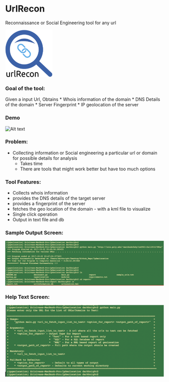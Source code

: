 # UrlRecon
Reconnaissance or Social Engineering tool for any url 

<img src="/logo.png" width="150" height="150" title="Logo">

### Goal of the tool:

Given a input Url, Obtains
        * Whois information of the domain
        * DNS Details of the domain
        * Server Fingerprint 
        * IP geolocation of the server

### Demo
![Alt text](/samples/urlrecondemo.gif?raw=true "Demo")

### Problem:
* Collecting information or Social engineering a particular url or domain for possible details for analysis
  - Takes time 
  - There are tools that might work better but have too much options

### Tool Features:
* Collects whois information
* provides the DNS details of the target server
* provides a fingerprint of the server
* fetches the geo location of the domain - with a kml file to visualize
* Single click operation
* Output in text file and db 

### Sample Output Screen:

![Alt text](/samples/sample_output.png?raw=true "SampleOutput")

### Help Text Screen:

![Alt text](/samples/help_screen.png?raw=true "HelpScreen")


